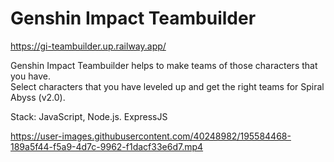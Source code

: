 # Genshin Impact Teambuilder
https://gi-teambuilder.up.railway.app/

<p>Genshin Impact Teambuilder helps to make teams of those characters that you have.<br/>
Select characters that you have leveled up and get the right teams for Spiral Abyss (v2.0).</p>

Stack: JavaScript, Node.js. ExpressJS


https://user-images.githubusercontent.com/40248982/195584468-189a5f44-f5a9-4d7c-9962-f1dacf33e6d7.mp4
